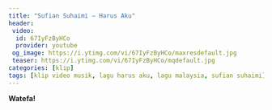 ```yaml
---
title: "Sufian Suhaimi — Harus Aku"
header:
 video:
  id: 67IyFzByHCo
  provider: youtube
 og_image: https://i.ytimg.com/vi/67IyFzByHCo/maxresdefault.jpg
 teaser: https://i.ytimg.com/vi/67IyFzByHCo/mqdefault.jpg
categories: [klip]
tags: [klip video musik, lagu harus aku, lagu malaysia, sufian suhaimi]
---
```


**Watefa!**
